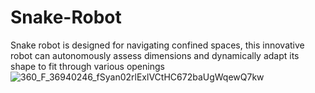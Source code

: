 # Snake-Robot
Snake robot is designed for navigating confined spaces, this innovative robot can autonomously assess dimensions and dynamically adapt its shape to fit through various openings
![360_F_36940246_fSyan02rlExlVCtHC672baUgWqewQ7kw](https://github.com/VP-Vaibhav-Pandey/Snake-Robot/assets/167122948/96e83170-eac1-4615-8fd2-a3d126462352)
